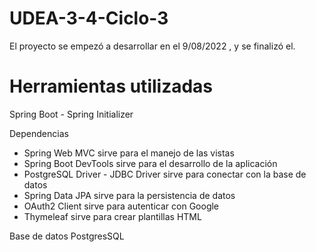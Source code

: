 # UDEA-3-4-Ciclo-3
El proyecto se empezó a desarrollar en el 9/08/2022 , y se finalizó el.
# Herramientas utilizadas

Spring Boot - Spring Initializer

Dependencias
- Spring Web MVC sirve para el manejo de las vistas
- Spring Boot DevTools sirve para el desarrollo de la aplicación
- PostgreSQL Driver - JDBC Driver sirve para conectar con la base de datos
- Spring Data JPA sirve para la persistencia de datos
- OAuth2 Client sirve para autenticar con Google
- Thymeleaf sirve para crear plantillas HTML

Base de datos PostgresSQL

